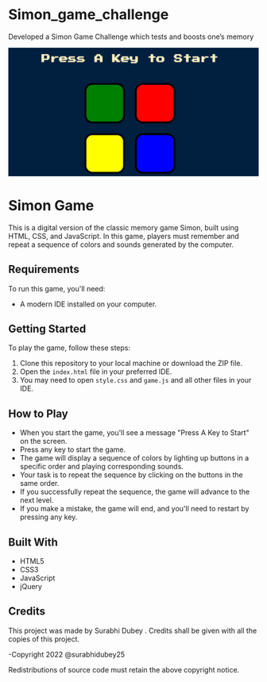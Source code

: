 # Simon_game_challenge
 Developed a Simon Game Challenge which tests and boosts one’s memory

 ![Example Image](project_preview.png)
# Simon Game

This is a digital version of the classic memory game Simon, built using HTML, CSS, and JavaScript. In this game, players must remember and repeat a sequence of colors and sounds generated by the computer.

## Requirements

To run this game, you'll need:

- A modern IDE installed on your computer.

## Getting Started

To play the game, follow these steps:

1. Clone this repository to your local machine or download the ZIP file.
2. Open the `index.html` file in your preferred IDE.
3. You may need to open `style.css` and `game.js` and all other files in your IDE.

## How to Play

- When you start the game, you'll see a message "Press A Key to Start" on the screen.
- Press any key to start the game.
- The game will display a sequence of colors by lighting up buttons in a specific order and playing corresponding sounds.
- Your task is to repeat the sequence by clicking on the buttons in the same order.
- If you successfully repeat the sequence, the game will advance to the next level.
- If you make a mistake, the game will end, and you'll need to restart by pressing any key.

## Built With

- HTML5
- CSS3
- JavaScript
- jQuery

## Credits

This project was made by Surabhi Dubey . Credits shall be given with all the copies of this project.

-Copyright 2022 @surabhidubey25

Redistributions of source code must retain the above copyright notice.
